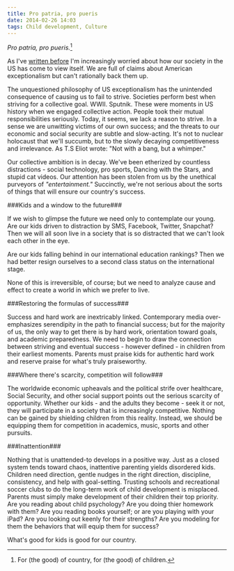 ```yaml
---
title: Pro patria, pro pueris
date: 2014-02-26 14:03
tags: Child development, Culture
---
```


_Pro patria, pro pueris._[^1]

As I've [written before](/2014/02/25/Symbols-and-patriotism/) I'm increasingly worried about how our society in the US has come to view itself.  We are full of claims about American exceptionalism but can't rationally back them up.

The unquestioned philosophy of US exceptionalism has the unintended consequence of causing us to fail to strive.  Societies perform best when striving for a collective goal.  WWII.  Sputnik.  These were moments in US history when we engaged collective action.  People took their mutual responsibilities seriously. Today, it seems, we lack a reason to strive.  In a sense we are unwitting victims of our own success; and the threats to our economic and social security are subtle and slow-acting.  It's not to nuclear holocaust that we'll succumb, but to the slowly decaying competitiveness and irrelevance.  As T.S Eliot wrote: "Not with a bang, but a whimper."

Our collective ambition is in decay.  We've been etherized by countless distractions - social technology, pro sports, Dancing with the Stars, and stupid cat videos.  Our attention has been stolen from us by the unethical purveyors of _"entertainment."_  Succinctly, we're not serious about the sorts of things that will ensure our country's success.

###Kids and a window to the future###

If we wish to glimpse the future we need only to contemplate our young.  Are our kids driven to distraction by SMS, Facebook, Twitter, Snapchat?  Then we will all soon live in a society that is so distracted that we can't look each other in the eye.

Are our kids falling behind in our international education rankings?  Then we had better resign ourselves to a second class status on the international stage.

None of this is irreversible, of course; but we need to analyze cause and effect to create a world in which we prefer to live.

###Restoring the formulas of success###

Success and hard work are inextricably linked.  Contemporary media over-emphasizes serendipity in the path to financial success; but for the majority of us, the only way to get there is by hard work, orientation toward goals, and academic preparedness.  We need to begin to draw the connection between striving and eventual success - however defined - in children from their earliest moments.  Parents must praise kids for authentic hard work and reserve praise for what's truly praiseworthy.

###Where there's scarcity, competition will follow###

The worldwide economic upheavals and the political strife over healthcare, Social Security, and other social support points out the serious scarcity of opportunity.  Whether our kids - and the adults they become - seek it or not, they will participate in a society that is increasingly competitive.  Nothing can be gained by shielding children from this reality.  Instead, we should be equipping them for competition in academics, music, sports and other pursuits.

###Inattention###

Nothing that is unattended-to develops in a positive way.  Just as a closed system tends toward chaos, inattentive parenting yields disordered kids.  Children need direction, gentle nudges in the right direction, discipline, consistency, and help with goal-setting.  Trusting schools and recreational soccer clubs to do the long-term work of child development is misplaced.  Parents must simply make development of their children their top priority.  Are you reading about child psychology?  Are you doing thier homework with them?  Are you reading books yourself; or are you playing with your iPad?  Are you looking out keenly for their strengths?  Are you modeling for them the behaviors that will equip them for success?

What's good for kids is good for our country.  

[^1]: For (the good) of country, for (the good) of children.